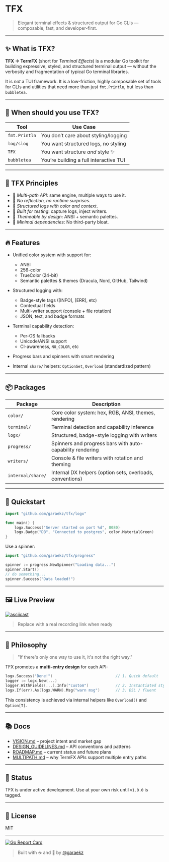 # TFX

> Elegant terminal effects & structured output for Go CLIs — composable, fast, and developer-first.

---

## ✨ What is TFX?

**TFX → TermFX** (short for _Terminal Effects_) is a modular Go toolkit for building expressive, styled, and structured terminal output — without the verbosity and fragmentation of typical Go terminal libraries.

It is _not_ a TUI framework. It is a low-friction, highly composable set of tools for CLIs and utilities that need more than just `fmt.Println`, but less than `bubbletea`.

---

## 🤔 When should you use TFX?

| Tool          | Use Case                               |
| ------------- | -------------------------------------- |
| `fmt.Println` | You don’t care about styling/logging   |
| `log/slog`    | You want structured logs, no styling   |
| `TFX`         | You want structure _and_ style ✨      |
| `bubbletea`   | You’re building a full interactive TUI |

---

## 🧠 TFX Principles

- 💎 _Multi-path API_: same engine, multiple ways to use it.
- 🚫 _No reflection, no runtime surprises_.
- 🧰 _Structured logs with color and context_.
- 🧪 _Built for testing_: capture logs, inject writers.
- 🎨 _Themeable by design_: ANSI + semantic palettes.
- 🧱 _Minimal dependencies_: No third-party bloat.

---

## 🔥 Features

- Unified color system with support for:

  - ANSI
  - 256-color
  - TrueColor (24-bit)
  - Semantic palettes & themes (Dracula, Nord, GitHub, Tailwind)

- Structured logging with:

  - Badge-style tags (\[INFO], \[ERR], etc)
  - Contextual fields
  - Multi-writer support (console + file rotation)
  - JSON, text, and badge formats

- Terminal capability detection:

  - Per-OS fallbacks
  - Unicode/ANSI support
  - CI-awareness, `NO_COLOR`, etc

- Progress bars and spinners with smart rendering
- Internal `share/` helpers: `OptionSet`, `Overload` (standardized pattern)

---

## 📦 Packages

| Package           | Description                                               |
| ----------------- | --------------------------------------------------------- |
| `color/`          | Core color system: hex, RGB, ANSI, themes, rendering      |
| `terminal/`       | Terminal detection and capability inference               |
| `logx/`           | Structured, badge-style logging with writers              |
| `progress/`       | Spinners and progress bars with auto-capability rendering |
| `writers/`        | Console & file writers with rotation and theming          |
| `internal/share/` | Internal DX helpers (option sets, overloads, conventions) |

---

## 🚀 Quickstart

```go
import "github.com/garaekz/tfx/logx"

func main() {
    logx.Success("Server started on port %d", 8080)
    logx.Badge("DB", "Connected to postgres", color.MaterialGreen)
}
```

Use a spinner:

```go
import "github.com/garaekz/tfx/progress"

spinner := progress.NewSpinner("Loading data...")
spinner.Start()
// do something...
spinner.Success("Data loaded!")
```

---

## 🖼️ Live Preview

[![asciicast](https://asciinema.org/a/0Z6G1oHyPDlzuhkmKnIdvB5VF.svg)](https://asciinema.org/a/0Z6G1oHyPDlzuhkmKnIdvB5VF)

> Replace with a real recording link when ready

---

## 🧱 Philosophy

> "If there's only one way to use it, it's not the right way."

TFX promotes a **multi-entry design** for each API:

```go
logx.Success("Done!")                            // 1. Quick default
logger := logx.New(...)
logger.WithFields(...).Info("custom")            // 2. Instantiated style
logx.If(err).As(logx.WARN).Msg("warn msg")       // 3. DSL / fluent
```

This consistency is achieved via internal helpers like `Overload()` and `Option[T]`.

---

## 📚 Docs

- [VISION.md](./VISION.md) – project intent and market gap
- [DESIGN_GUIDELINES.md](./DESIGN_GUIDELINES.md) – API conventions and patterns
- [ROADMAP.md](./ROADMAP.md) – current status and future plans
- [MULTIPATH.md](./MULTIPATH.md) – why TermFX APIs support multiple entry paths

---

## 🧪 Status

TFX is under active development. Use at your own risk until `v1.0.0` is tagged.

---

## 📜 License

MIT

---

[![Go Report Card](https://goreportcard.com/badge/github.com/garaekz/tfx)](https://goreportcard.com/report/github.com/garaekz/tfx)

> Built with ☕ and 💢 by [@garaekz](https://github.com/garaekz)
